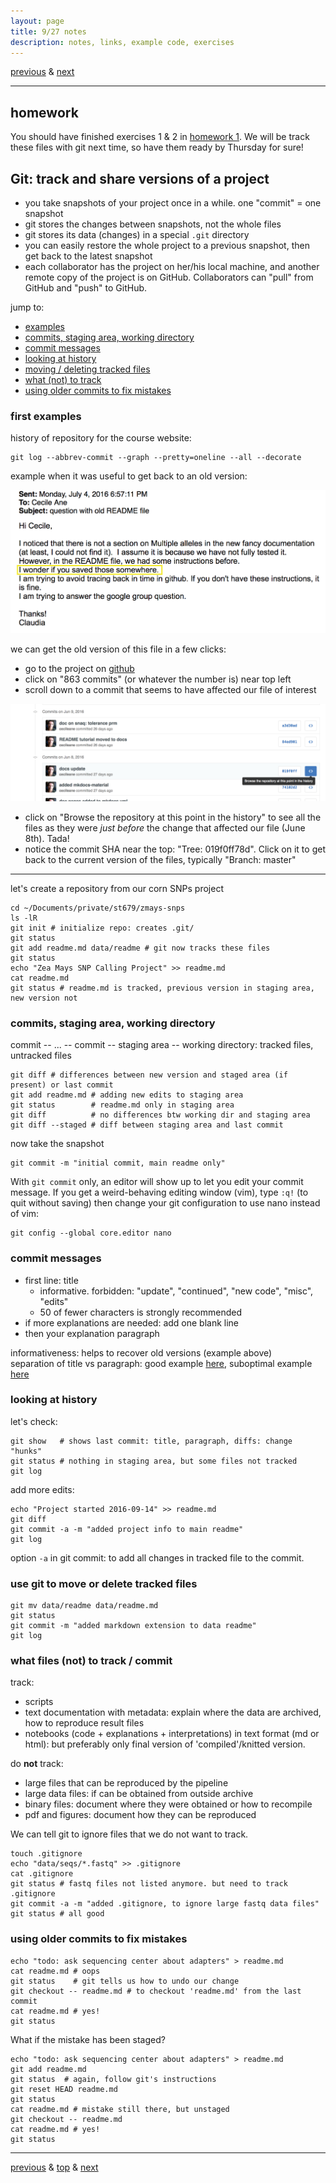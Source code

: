 ```yaml
---
layout: page
title: 9/27 notes
description: notes, links, example code, exercises
---
```

[previous](notes0922.html) & [next](notes0929.html)

---

## homework

You should have finished exercises 1 & 2 in
[homework 1](https://github.com/UWMadison-computingtools/coursedata/tree/master/hw1-snaqTimeTests).
We will be track these files with git next time, so have them ready
by Thursday for sure!


## Git: track and share versions of a project

- you take snapshots of your project once in a while. one "commit" = one snapshot
- git stores the changes between snapshots, not the whole files
- git stores its data (changes) in a special `.git` directory
- you can easily restore the whole project to a previous snapshot, then
  get back to the latest snapshot
- each collaborator has the project on her/his local machine, and
  another remote copy of the project is on GitHub.
  Collaborators can "pull" from GitHub and "push" to GitHub.

jump to:

- [examples](#first-examples)
- [commits, staging area, working directory](#commits-staging-area-working-directory)
- [commit messages](#commit-messages)
- [looking at history](#looking-at-history)
- [moving / deleting tracked files](#use-git-to-move-or-delete-tracked-files)
- [what (not) to track](#what-files-not-to-track--commit)
- [using older commits to fix mistakes](#using-older-commits-to-fix-mistakes)

### first examples

history of repository for the course website:

```shell
git log --abbrev-commit --graph --pretty=oneline --all --decorate
```

example when it was useful to get back to an old version:

![email about recovering old version](../assets/notesFigs/navigateGitHistory_email.png)

we can get the old version of this file in a few clicks:

- go to the project on [github](https://github.com/crsl4/PhyloNetworks.jl)
- click on "863 commits" (or whatever the number is) near top left
- scroll down to a commit that seems to have affected our file of interest

![scrolling git history](../assets/notesFigs/navigateGitHistory_repo3.png)

- click on "Browse the repository at this point in the history"
  to see all the files as they were *just before* the change that affected our
  file (June 8th). Tada!
- notice the commit SHA near the top: "Tree: 019f0ff78d".
  Click on it to get back to the current version of the files, typically
  "Branch: master"

---
let's create a repository from our corn SNPs project

```shell
cd ~/Documents/private/st679/zmays-snps
ls -lR
git init # initialize repo: creates .git/
git status
git add readme.md data/readme # git now tracks these files
git status
echo "Zea Mays SNP Calling Project" >> readme.md
cat readme.md
git status # readme.md is tracked, previous version in staging area, new version not
```

### commits, staging area, working directory

commit -- ... -- commit -- staging area -- working directory: tracked files, untracked files

```shell
git diff # differences between new version and staged area (if present) or last commit
git add readme.md # adding new edits to staging area
git status        # readme.md only in staging area
git diff          # no differences btw working dir and staging area
git diff --staged # diff between staging area and last commit
```

now take the snapshot

```shell
git commit -m "initial commit, main readme only"
```
With `git commit` only, an editor will show up to let you edit your
commit message. If you get a weird-behaving editing window (vim),
type `:q!` (to quit without saving) then change your git configuration to use
nano instead of vim:

```shell
git config --global core.editor nano
```

### commit messages

- first line: title
  * informative. forbidden: "update", "continued", "new code", "misc", "edits"
  * 50 of fewer characters is strongly recommended
- if more explanations are needed: add one blank line
- then your explanation paragraph

informativeness: helps to recover old versions (example above)  
separation of title vs paragraph: good example
[here](https://github.com/crsl4/PhyloNetworks.jl/commit/310a81a90db2661bbba3efae1db2378d3f15f88b), suboptimal example
[here](https://github.com/khabbazian/l1ou/commit/bc8df7a9caffbb06d7bef298bdf6c5f7c1df92f9)

### looking at history

let's check:

```shell
git show   # shows last commit: title, paragraph, diffs: change "hunks"
git status # nothing in staging area, but some files not tracked
git log
```

add more edits:

```shell
echo "Project started 2016-09-14" >> readme.md
git diff
git commit -a -m "added project info to main readme"
git log
```

option `-a` in git commit: to add all changes in tracked file to the commit.

### use git to move or delete tracked files

```shell
git mv data/readme data/readme.md
git status
git commit -m "added markdown extension to data readme"
git log
```

### what files (not) to track / commit

track:

- scripts
- text documentation with metadata: explain where the data are archived,
  how to reproduce result files
- notebooks (code + explanations + interpretations) in text format
  (md or html): but preferably only final version of 'compiled'/knitted version.

do **not** track:

- large files that can be reproduced by the pipeline
- large data files: if can be obtained from outside archive
- binary files: document where they were obtained or how to recompile
- pdf and figures: document how they can be reproduced

We can tell git to ignore files that we do not want to track.

```shell
touch .gitignore
echo "data/seqs/*.fastq" >> .gitignore
cat .gitignore
git status # fastq files not listed anymore. but need to track .gitignore
git commit -a -m "added .gitignore, to ignore large fastq data files"
git status # all good
```

### using older commits to fix mistakes

```shell
echo "todo: ask sequencing center about adapters" > readme.md
cat readme.md # oops
git status    # git tells us how to undo our change
git checkout -- readme.md # to checkout 'readme.md' from the last commit
cat readme.md # yes!
git status
```

What if the mistake has been staged?

```shell
echo "todo: ask sequencing center about adapters" > readme.md
git add readme.md
git status  # again, follow git's instructions
git reset HEAD readme.md
git status
cat readme.md # mistake still there, but unstaged
git checkout -- readme.md
cat readme.md # yes!
git status
```

---
[previous](notes0922.html) & [top](#git-track-and-share-versions-of-a-project)
& [next](notes0929.html)
